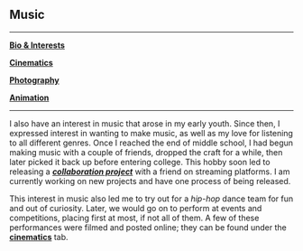 ## Music

---
[**Bio & Interests**](https://github.com/dretw25/AboutMe.git)

[**Cinematics**](Cinematics.md)

[**Photography**](Photography.md)

[**Animation**](Animation.md)

---
I also have an interest in music that arose in my early youth. Since then, I expressed interest in wanting to make music, as well as my love for listening to all different genres. Once I reached the end of middle school, I had begun making music with a couple of friends, dropped the craft for a while, then later picked it back up before entering college. This hobby soon led to releasing a [**_collaboration project_**](https://soundcloud.com/g3nosavage/sets/open-house) with a friend on streaming platforms. I am currently working on new projects and have one process of being released. 

This interest in music also led me to try out for a _hip-hop_ dance team for fun and out of curiosity. Later, we would go on to perform at events and competitions, placing first at most, if not all of them. A few of these performances were filmed and posted online; they can be found under the [**cinematics**](Cinematics.md) tab.
